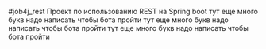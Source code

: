#job4j_rest
Проект по использованию REST на Spring boot
тут еще много букв надо написать чтобы бота пройти
тут еще много букв надо написать чтобы бота пройти
тут еще много букв надо написать чтобы бота пройти